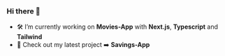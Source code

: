 ### Hi there 👋

- 🛠️ I’m currently working on **Movies-App** with **Next.js**, **Typescript** and **Tailwind**
- 🚀 Check out my latest project ➡️ **Savings-App** 
